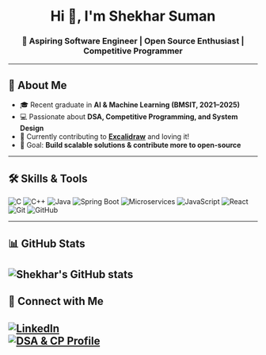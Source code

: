 <!-- Banner / Introduction -->
<h1 align="center">Hi 👋, I'm Shekhar Suman</h1>
<h3 align="center">🚀 Aspiring Software Engineer | Open Source Enthusiast | Competitive Programmer</h3>

---

## 🌟 About Me
- 🎓 Recent graduate in **AI & Machine Learning (BMSIT, 2021–2025)**  
- 💻 Passionate about **DSA, Competitive Programming, and System Design**  
- 🌱 Currently contributing to **[Excalidraw](https://github.com/excalidraw/excalidraw)** and loving it!  
- 🎯 Goal: **Build scalable solutions & contribute more to open-source**  

---

## 🛠️ Skills & Tools

![C](https://img.shields.io/badge/C-A8B9CC?style=for-the-badge&logo=c&logoColor=white)
![C++](https://img.shields.io/badge/C++-00599C?style=for-the-badge&logo=cplusplus&logoColor=white)
![Java](https://img.shields.io/badge/Java-ED8B00?style=for-the-badge&logo=java&logoColor=white)
![Spring Boot](https://img.shields.io/badge/Spring%20Boot-6DB33F?style=for-the-badge&logo=springboot&logoColor=white)
![Microservices](https://img.shields.io/badge/Microservices-FF6F00?style=for-the-badge&logo=architectural-design&logoColor=white)
![JavaScript](https://img.shields.io/badge/JavaScript-323330?style=for-the-badge&logo=javascript&logoColor=F7DF1E)
![React](https://img.shields.io/badge/React-20232A?style=for-the-badge&logo=react&logoColor=61DAFB)
![Git](https://img.shields.io/badge/Git-F05032?style=for-the-badge&logo=git&logoColor=white)
![GitHub](https://img.shields.io/badge/GitHub-181717?style=for-the-badge&logo=github&logoColor=white)

---

## 📊 GitHub Stats

![Shekhar's GitHub stats](https://github-readme-stats.vercel.app/api?username=ShekharSuman&show_icons=true&theme=radical)  
---

## 🔗 Connect with Me

[![LinkedIn](https://img.shields.io/badge/LinkedIn-0A66C2?style=for-the-badge&logo=linkedin&logoColor=white)](https://linkedin.com/in/shekhar-suman-497894226)  
[![DSA & CP Profile](https://img.shields.io/badge/Codolio_Profile-FF6F00?style=for-the-badge&logo=codeforces&logoColor=white)](https://codolio.com/profile/Levi42x)  
---


